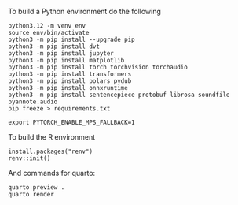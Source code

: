 To build a Python environment do the following

```{sh}
python3.12 -m venv env
source env/bin/activate
python3 -m pip install --upgrade pip
python3 -m pip install dvt
python3 -m pip install jupyter
python3 -m pip install matplotlib
python3 -m pip install torch torchvision torchaudio
python3 -m pip install transformers
python3 -m pip install polars pydub
python3 -m pip install onnxruntime
python3 -m pip install sentencepiece protobuf librosa soundfile pyannote.audio
pip freeze > requirements.txt

export PYTORCH_ENABLE_MPS_FALLBACK=1
```

To build the R environment

```{r}
install.packages("renv")
renv::init()
```

And commands for quarto:

```{sh}
quarto preview .
quarto render
```